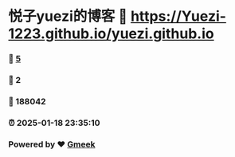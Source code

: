 # 悦子yuezi的博客 :link: https://Yuezi-1223.github.io/yuezi.github.io 
### :page_facing_up: [5](https://Yuezi-1223.github.io/yuezi.github.io/tag.html) 
### :speech_balloon: 2 
### :hibiscus: 188042 
### :alarm_clock: 2025-01-18 23:35:10 
### Powered by :heart: [Gmeek](https://github.com/Meekdai/Gmeek)
